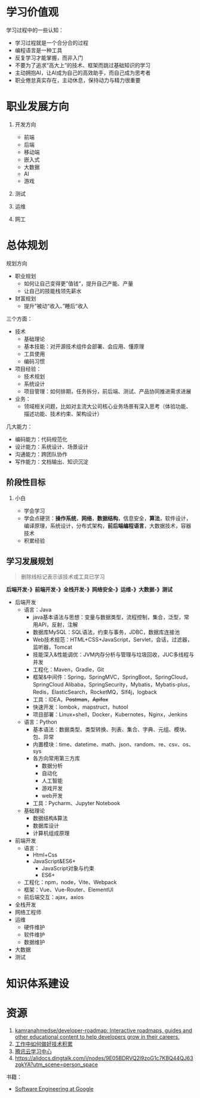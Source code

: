 # 学习价值观

学习过程中的一些认知：

* 学习过程就是一个合分合的过程
* 编程语言是一种工具
* 反复学习才能掌握，而非入门
* 不要为了追求“高大上”的技术、框架而跳过基础知识的学习
* 主动拥抱AI，让AI成为自己的高效助手，而自己成为思考者
* 职业倦怠真实存在，主动休息，保持动力与精力很重要

# 职业发展方向

1. 开发方向

   * 前端
   * 后端
   * 移动端
   * 嵌入式
   * 大数据
   * AI
   * 游戏
2. 测试
3. 运维
4. 网工

# 总体规划

规划方向

* 职业规划
  * 如何让自己变得更”值钱“，提升自己产能、产量
  * 让自己的技能栈领先薪水
* 财富规划
  * 提升”被动“收入、”睡后“收入

三个方面：

* 技术
  * 基础理论
  * 基本技能：对开源技术组件会部署、会应用、懂原理
  * 工具使用
  * 编码习惯
* 项目经验：
  * 技术规划
  * 系统设计
  * 项目管理：如何排期，任务拆分，前后端、测试、产品协同推进需求进展
* 业务：
  * 领域相关问题，比如对主流大公司核心业务场景有深入思考（体验功能、描述功能、技术约束、架构设计）

几大能力：

* 编码能力：代码规范化
* 设计能力：系统设计、场景设计
* 沟通能力：跨团队协作
* 写作能力：文档输出、知识沉淀

## 阶段性目标

1. 小白

   * 学会学习
   * 学会点硬货：**操作系统**，**网络**，**数据结构**，信息安全，**算法**，软件设计，编译原理，系统设计，分布式架构，**前后端编程语言**，大数据技术，容器技术
   * 积累经验

## 学习发展规划

> 删除线标记表示该技术或工具已学习

**后端开发-》前端开发-》全栈开发-》网络安全-》运维-》大数据-》测试**

* 后端开发
  * 语言：Java
    * java基本语法与思想：变量与数据类型，流程控制，集合，泛型，常用API，反射，注解
    * 数据库MySQL：SQL语法，约束与事务，JDBC，数据库连接池
    * Web技术规范：HTML+CSS+JavaScript，Servlet，会话，过滤器，监听器，Tomcat
    * 技能深入&性能调优：JVM内存分析与管理与垃圾回收，JUC多线程与并发
    * 工程化：Maven，Gradle，Git
    * 框架&中间件：Spring，SpringMVC，SpringBoot，SpringCloud，SpringCloud Alibaba，SpringSecurity，Mybatis，Mybatis-plus，Redis，ElasticSearch，RocketMQ，Slf4j，logback
    * 工具：IDEA，~~Postman~~，~~Apifox~~
    * 快速开发：lombok，mapstruct，hutool
    * 项目部署：Linux+shell，Docker，Kubernotes，Nginx，Jenkins
  * 语言：Python
    * 基本语法：数据类型、类型转换、列表、集合、字典、元组、模块、包、异常
    * 内置模块：time、datetime、math、json、random、re、csv、os、sys
    * 各方向常用第三方库
      * 数据分析
      * 自动化
      * 人工智能
      * 游戏开发
      * web开发
    * 工具：Pycharm、Jupyter Notebook
  * 基础理论
    * 数据结构&算法
    * 数据库设计
    * 计算机组成原理
* 前端开发
  * 语言：
    * Html+Css
    * JavaScript&ES6+
      * JavaScript对象与约束
      * ES6+
  * 工程化：npm，node，Vite、Webpack
  * 框架：Vue、Vue-Router、ElementUI
  * 前后端交互：ajax，axios
* 全栈开发
* 网络工程师
* 运维
  * 硬件维护
  * 软件维护
  * 数据维护
* 大数据
* 测试

# 知识体系建设

# 资源

1. [kamranahmedse/developer-roadmap: Interactive roadmaps, guides and other educational content to help developers grow in their careers.](https://github.com/kamranahmedse/developer-roadmap)
2. [工作中如何做好技术积累](https://tech.meituan.com/2018/04/16/study-vs-work.html)
3. [腾讯云学习中心](https://cloud.tencent.com/developer/learning)
4. https://alidocs.dingtalk.com/i/nodes/9E05BDRVQ2l9zoG1c7KBQ44QJ63zgkYA?utm_scene=person_space

书籍：

* [Software Engineering at Google](https://abseil.io/resources/swe-book/html/toc.html)